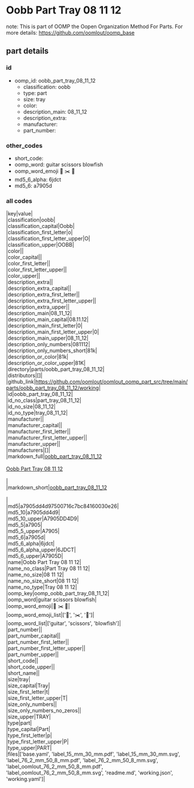 # Oobb Part Tray 08 11 12  

note: This is part of OOMP the Oopen Organization Method For Parts. For more details: https://github.com/oomlout/oomp_base

##  part details





### id
* oomp_id: oobb_part_tray_08_11_12
  * classification: oobb
  * type: part
  * size: tray
  * color: 
  * description_main: 08_11_12
  * description_extra: 
  * manufacturer: 
  * part_number: 

### other_codes
* short_code: 
* oomp_word: guitar scissors blowfish
* oomp_word_emoji :guitar: :scissors: :blowfish:
* md5_6_alpha: 6jdct
* md5_6: a7905d

### all codes 
|key|value|  
|classification|oobb|  
|classification_capital|Oobb|  
|classification_first_letter|o|  
|classification_first_letter_upper|O|  
|classification_upper|OOBB|  
|color||  
|color_capital||  
|color_first_letter||  
|color_first_letter_upper||  
|color_upper||  
|description_extra||  
|description_extra_capital||  
|description_extra_first_letter||  
|description_extra_first_letter_upper||  
|description_extra_upper||  
|description_main|08_11_12|  
|description_main_capital|08.11.12|  
|description_main_first_letter|0|  
|description_main_first_letter_upper|0|  
|description_main_upper|08_11_12|  
|description_only_numbers|081112|  
|description_only_numbers_short|81k|  
|description_or_color|81k|  
|description_or_color_upper|81K|  
|directory|parts/oobb_part_tray_08_11_12|  
|distributors|[]|  
|github_link|https://github.com/oomlout/oomlout_oomp_part_src/tree/main/parts/oobb_part_tray_08_11_12/working|  
|id|oobb_part_tray_08_11_12|  
|id_no_class|part_tray_08_11_12|  
|id_no_size|08_11_12|  
|id_no_type|tray_08_11_12|  
|manufacturer||  
|manufacturer_capital||  
|manufacturer_first_letter||  
|manufacturer_first_letter_upper||  
|manufacturer_upper||  
|manufacturers|[]|  
|markdown_full|[oobb_part_tray_08_11_12](https://github.com/oomlout/oomlout_oomp_part_src/tree/main/parts/oobb_part_tray_08_11_12/working)<br>[](https://github.com/oomlout/oomlout_oomp_part_src/tree/main/parts/oobb_part_tray_08_11_12/working)<br>[Oobb Part Tray 08 11 12](https://github.com/oomlout/oomlout_oomp_part_src/tree/main/parts/oobb_part_tray_08_11_12/working)<br><br>|  
|markdown_short|[oobb_part_tray_08_11_12](https://github.com/oomlout/oomlout_oomp_part_src/tree/main/parts/oobb_part_tray_08_11_12/working)<br><br>|  
|md5|a7905dd4d97500716c7bc84160030e26|  
|md5_10|a7905dd4d9|  
|md5_10_upper|A7905DD4D9|  
|md5_5|a7905|  
|md5_5_upper|A7905|  
|md5_6|a7905d|  
|md5_6_alpha|6jdct|  
|md5_6_alpha_upper|6JDCT|  
|md5_6_upper|A7905D|  
|name|Oobb Part Tray 08 11 12|  
|name_no_class|Part Tray 08 11 12|  
|name_no_size|08 11 12|  
|name_no_size_short|08 11 12|  
|name_no_type|Tray 08 11 12|  
|oomp_key|oomp_oobb_part_tray_08_11_12|  
|oomp_word|guitar scissors blowfish|  
|oomp_word_emoji|:guitar: :scissors: :blowfish:|  
|oomp_word_emoji_list|[':guitar:', ':scissors:', ':blowfish:']|  
|oomp_word_list|['guitar', 'scissors', 'blowfish']|  
|part_number||  
|part_number_capital||  
|part_number_first_letter||  
|part_number_first_letter_upper||  
|part_number_upper||  
|short_code||  
|short_code_upper||  
|short_name||  
|size|tray|  
|size_capital|Tray|  
|size_first_letter|t|  
|size_first_letter_upper|T|  
|size_only_numbers||  
|size_only_numbers_no_zeros||  
|size_upper|TRAY|  
|type|part|  
|type_capital|Part|  
|type_first_letter|p|  
|type_first_letter_upper|P|  
|type_upper|PART|  
|files|['base.yaml', 'label_15_mm_30_mm.pdf', 'label_15_mm_30_mm.svg', 'label_76_2_mm_50_8_mm.pdf', 'label_76_2_mm_50_8_mm.svg', 'label_oomlout_76_2_mm_50_8_mm.pdf', 'label_oomlout_76_2_mm_50_8_mm.svg', 'readme.md', 'working.json', 'working.yaml']|  

